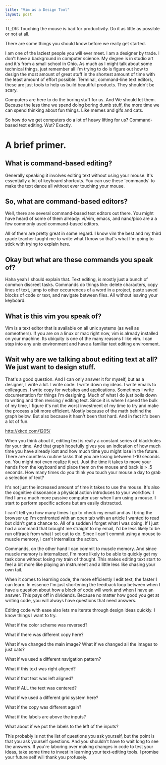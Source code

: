 ```yaml
---
title: "Vim as a Design Tool"
layout: post
---
```


TL;DR: Touching the mouse is bad for productivity. Do it as little as possible or not at all.

There are some things you should know before we really get started.

I am one of the laziest people you will ever meet.
I am a designer by trade.
I don't have a background in computer science.
My degree is in studio art and it's from a small school in Ohio.
As much as I might talk about some technical things,
just remember all I'm trying to do is figure out how to
design the most amount of great stuff
in the shortest amount of time with
the least amount of effort possible.
Terminal, command-line text editors, these are just tools to help us build beautiful products. They shouldn't be scary.

Computers are here to do the boring stuff for us. And We should let them. Because the less time we spend doing boring dumb stuff, the more time we can spend thinking about fun things. Like memes and gifs and cats.

So how do we get computers do a lot of heavy lifting for us? Command-based text editing.
Wut?
Exactly.

# A brief primer.

## What is command-based editing?

Generally speaking it involves editing text without using your mouse.
It's essentially a lot of keyboard shortcuts.
You can use these 'commands' to make the text dance all without ever touching your mouse.

## So, what are command-based editors?

Well, there are several command-based text editors out there. You might have heard of some
of them already: vi/vim, emacs, and nano/pico are a a few commonly used
command-based editors.

All of them are pretty great in some regard.
I know vim the best and my third grade teacher taught me to write what I know so that's what I'm going to stick with trying to explain here.

## Okay but what are these commands you speak of?

Haha yeah I should explain that. Text editing, is mostly just a bunch of common discreet tasks. Commands do things like: delete characters, copy lines of text, jump to other occurrences of a word in a project, paste saved blocks of code or text, and navigate between files. All without leaving your keyboard.

## What is this vim you speak of?

Vim is a text editor that is available on all unix systems (as well as someothers). If you are on a linux or mac right now, vim is already installed on your machine. Its ubiquity is one of the many reasons I like vim. I can step into any unix environment and have a familiar text editing environment.

## Wait why are we talking about editing text at all? We just want to design stuff.

That's a good question. And I can only answer it for myself, but as a designer, I write a lot. I write code. I write down my ideas. I write emails to colleagues. I write copy for websites and applications. Sometimes I write documentation for things I'm designing. Much of what I do just boils down to writing and then revising / editing text. Since it is where I spend the bulk of my time, I figure it's not the worst investment of my time to try and make the process a bit more efficient. Mostly because of the math behind the graph below. But also because
it hasn't been that hard. And in fact it's been a lot of fun.

http://xkcd.com/1205/

When you think about it, editing text is really a constant series of blackholes for your time. And that graph hopefully gives you an indication of how much time you have already lost and how much time you might lose in the future.
There are countless routine tasks that you are losing between 1-10 seconds on. You might not even realize it yet. Just the time it takes to move your hands from the keyboard and place them on the mouse and back is > .5 seconds. How many times do you think you touch your mouse a day to grab a selection of text?

It's not just the increased amount of time it takes to use the mouse. It's also the cognitive dissonance a physical action introduces to your workflow. I find I am a much more passive computer user when I am using a mouse. I start to perform specific actions but am easily distracted.

I can't tell you how many times I go to check my email and as I bring the browser up I'm confronted with an open tab with an article I wanted to read but didn't get a chance to. All of a sudden I forget what I was doing. If I just had a command that brought me straight to my email, I'd be less likely to be run offtrack from what I set out to do. Since I can't commit using a mouse to muscle memory, I can't internalize the action.

Commands, on the other hand I can commit to muscle memory. And since muscle memory is internalized, I'm more likely to be able to quickly get my task done without losing my train of thought. This makes editing text start to feel a bit more like playing an instrument and a little less like chasing your own tail.

When it comes to learning code, the more efficiently I edit text, the faster I can learn. In essence I'm just shortening the feedback loop between when I have a question about how a block of code will work and when I have an answer. This pays off in dividends. Because no matter how good you get at writing code, you will always have questions that need answers.

Editing code with ease also lets me iterate through design ideas quickly. I know things I want to try.

What if the color scheme was reversed?

What if there was different copy here?

What if we changed the main image? What if we changed all the images to just cats?

What if we used a different navigation pattern?

What if this text was right aligned?

What if that text was left aligned?

What if ALL the text was centered?

What if we used a different grid system here?

What if the copy was different again?

What if the labels are above the inputs?

What about if we put the labels to the left of the inputs?

This probably is not the list of questions you ask yourself, but the point is that you ask yourself questions. And you shouldn't have to wait long to see the answers. If you're laboring over making changes in code to test your ideas, take some time to invest in learning your text-editing tools. I promise your future self will thank you profusely.

